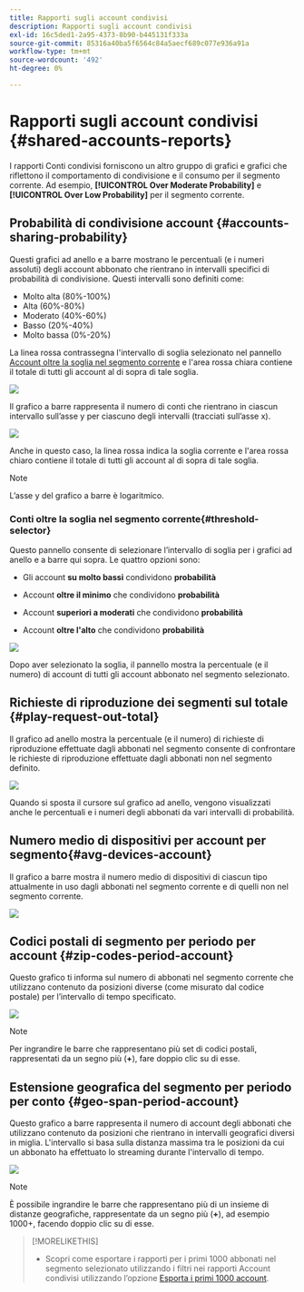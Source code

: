 ```yaml
---
title: Rapporti sugli account condivisi
description: Rapporti sugli account condivisi
exl-id: 16c5ded1-2a95-4373-8b90-b445131f333a
source-git-commit: 85316a40ba5f6564c84a5aecf689c077e936a91a
workflow-type: tm+mt
source-wordcount: '492'
ht-degree: 0%

---
```


# Rapporti sugli account condivisi {#shared-accounts-reports}

I rapporti Conti condivisi forniscono un altro gruppo di grafici e grafici che riflettono il comportamento di condivisione e il consumo per il segmento corrente. Ad esempio, **[!UICONTROL Over Moderate Probability]** e **[!UICONTROL Over Low Probability]** per il segmento corrente.

## Probabilità di condivisione account {#accounts-sharing-probability}

Questi grafici ad anello e a barre mostrano le percentuali (e i numeri assoluti) degli account abbonato che rientrano in intervalli specifici di probabilità di condivisione. Questi intervalli sono definiti come:

* Molto alta (80%-100%)
* Alta (60%-80%)
* Moderato (40%-60%)
* Basso (20%-40%)
* Molto bassa (0%-20%)

La linea rossa contrassegna l&#39;intervallo di soglia selezionato nel pannello [Account oltre la soglia nel segmento corrente](#threshold-selector) e l&#39;area rossa chiara contiene il totale di tutti gli account al di sopra di tale soglia.

![](assets/accounts-sharing-probability-pie.png)

Il grafico a barre rappresenta il numero di conti che rientrano in ciascun intervallo sull’asse y per ciascuno degli intervalli (tracciati sull’asse x).

![](assets/accounts-sharing-probability-bar.png)

Anche in questo caso, la linea rossa indica la soglia corrente e l&#39;area rossa chiaro contiene il totale di tutti gli account al di sopra di tale soglia.

>[!NOTE]
>
> L’asse y del grafico a barre è logaritmico.

### Conti oltre la soglia nel segmento corrente{#threshold-selector}

Questo pannello consente di selezionare l’intervallo di soglia per i grafici ad anello e a barre qui sopra. Le quattro opzioni sono:

* Gli account **su molto bassi** condividono **probabilità**

* Account **oltre il minimo** che condividono **probabilità**

* Account **superiori a moderati** che condividono **probabilità**

* Account **oltre l&#39;alto** che condividono **probabilità**

![](assets/threshold-selector-shared-accounts.png)

Dopo aver selezionato la soglia, il pannello mostra la percentuale (e il numero) di account di tutti gli account abbonato nel segmento selezionato.

## Richieste di riproduzione dei segmenti sul totale {#play-request-out-total}

Il grafico ad anello mostra la percentuale (e il numero) di richieste di riproduzione effettuate dagli abbonati nel segmento consente di confrontare le richieste di riproduzione effettuate dagli abbonati non nel segmento definito.

![](assets/play-req-outof-total.png)

Quando si sposta il cursore sul grafico ad anello, vengono visualizzati anche le percentuali e i numeri degli abbonati da vari intervalli di probabilità.

<!--![](assets/play-request-total.gif)-->

## Numero medio di dispositivi per account per segmento{#avg-devices-account}

Il grafico a barre mostra il numero medio di dispositivi di ciascun tipo attualmente in uso dagli abbonati nel segmento corrente e di quelli non nel segmento corrente.

![](assets/avg-devices-per-acc.png)

## Codici postali di segmento per periodo per account {#zip-codes-period-account}

Questo grafico ti informa sul numero di abbonati nel segmento corrente che utilizzano contenuto da posizioni diverse (come misurato dal codice postale) per l’intervallo di tempo specificato.

![](assets/zip-period-account.png)

>[!NOTE]
>
>Per ingrandire le barre che rappresentano più set di codici postali, rappresentati da un segno più (**+**), fare doppio clic su di esse.


## Estensione geografica del segmento per periodo per conto {#geo-span-period-account}

Questo grafico a barre rappresenta il numero di account degli abbonati che utilizzano contenuto da posizioni che rientrano in intervalli geografici diversi in miglia. L&#39;intervallo si basa sulla distanza massima tra le posizioni da cui un abbonato ha effettuato lo streaming durante l&#39;intervallo di tempo.

![](assets/geogr-span-account.png)

>[!NOTE]
>
> È possibile ingrandire le barre che rappresentano più di un insieme di distanze geografiche, rappresentate da un segno più (**+**), ad esempio 1000+, facendo doppio clic su di esse.

>[!MORELIKETHIS]
>
>* Scopri come esportare i rapporti per i primi 1000 abbonati nel segmento selezionato utilizzando i filtri nei rapporti Account condivisi utilizzando l’opzione [Esporta i primi 1000 account](/help/accountiq/export-acc-information.md).
